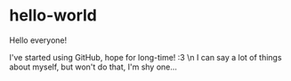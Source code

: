 # hello-world

Hello everyone!

I've started using GitHub, hope for long-time! :3 \n
I can say a lot of things about myself, but won't do that, I'm shy one...
